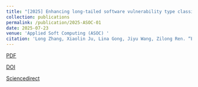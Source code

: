 ```yaml
---
title: "[2025] Enhancing long-tailed software vulnerability type classification via adaptive data augmentation and prompt tuning"
collection: publications
permalink: /publication/2025-ASOC-01
date: 2025-07-23
venue: 'Applied Soft Computing (ASOC) '
citation: 'Long Zhang, Xiaolin Ju, Lina Gong, Jiyu Wang, Zilong Ren. “Enhancing long-tailed software vulnerability type classification via adaptive data augmentation and prompt tuning”, Applied Soft Computing, 2025(182): 113612'
---
```


[PDF](http://ntu-juking.github.io/files/ASOC-2025-01-Self.pdf)

[DOI](https://doi.org/10.1016/j.asoc.2025.113612)

[Sciencedirect](https://www.sciencedirect.com/science/article/abs/pii/S1568494625009238)

